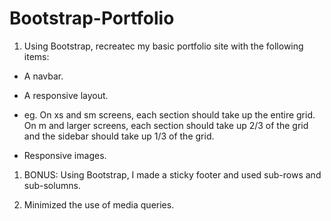 # Bootstrap-Portfolio

1. Using Bootstrap, recreatec my basic portfolio site with the following items:

  * A navbar.

  * A responsive layout.

  * eg. On xs and sm screens, each section should take up the entire grid. On m and larger screens, each section should take up 2/3 of the grid and the sidebar should take up 1/3 of the grid.
  
  * Responsive images.

1. BONUS: Using Bootstrap, I made a sticky footer and used sub-rows and sub-solumns. 

1. Minimized the use of media queries.

